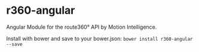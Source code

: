 # r360-angular
Angular Module for the route360° API by Motion Intelligence.

Install with bower and save to your bower.json:
```bower install r360-angular --save```

